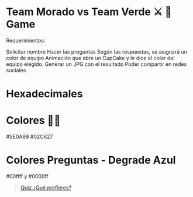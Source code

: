 # Team Morado vs Team Verde ⚔ 🧁 Game

Requerimientos:

Solicitar nombre
Hacer las preguntas
Según las respuestas, se asignará un color de equipo
Animación que abre un CupCake y le dice el color del equipo elegido.
Generar un JPG con el resultado
Poder compartir en redes sociales
 
# Hexadecimales
# Colores 💚💜
#SE0A99
#02C627

# Colores Preguntas - Degrade Azul
#00ffff y #0000ff 

> [Quiz ¿Qué prefieres?](quiz.md)